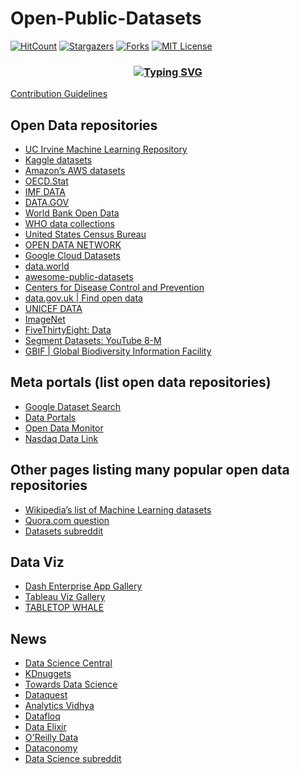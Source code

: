 # Open-Public-Datasets

[![HitCount][hit-count-shield]][hit-count-url]
[![Stargazers][stars-shield]][stars-url]
[![Forks][forks-shield]][forks-url]
[![MIT License][license-shield]][license-url]

<!-- MARKDOWN LINKS & IMAGES -->
[forks-shield]: https://img.shields.io/github/forks/sahaavi/Open-Public-Datasets.svg?style=flat-square/
[forks-url]: https://github.com/sahaavi/Open-Public-Datasets/network/members/
[downloads-shield]: https://img.shields.io/github/downloads/sahaavi/Open-Public-Datasets/total.svg?style=flat-square/
[downloads-url]: https://github.com/sahaavi/Open-Public-Datasets/
[stars-shield]: https://img.shields.io/github/stars/sahaavi/Open-Public-Datasets.svg?style=flat-square/
[stars-url]: https://github.com/sahaavi/Open-Public-Datasets/stargazers/
[license-shield]: https://img.shields.io/github/license/sahaavi/Open-Public-Datasets.svg?style=flat-square/
[license-url]: https://github.com/sahaavi/Open-Public-Datasets/blob/master/LICENSE/
[hit-count-shield]: https://hits.dwyl.com/sahaavi/Open-Public-Datasets.svg/
[hit-count-url]: https://hits.dwyl.com/sahaavi/Open-Public-Datasets/

<h3 align="center">
<a href="https://git.io/typing-svg"><img src="https://readme-typing-svg.demolab.com?font=Fira+Code&pause=1000&width=435&lines=Feel+free+to+Contribute;Check+contributing.md" alt="Typing SVG" /></a>
</h3>

[Contribution Guidelines](https://github.com/sahaavi/Open-Public-Datasets/blob/main/contributing.md)

## Open Data repositories

- [UC Irvine Machine Learning Repository](http://archive.ics.uci.edu/ml/index.php)
- [Kaggle datasets](https://www.kaggle.com/datasets)
- [Amazon’s AWS datasets](https://registry.opendata.aws/)
- [OECD.Stat](https://stats.oecd.org/)
- [IMF DATA](https://www.imf.org/en/Data)
- [DATA.GOV](https://data.gov/)
- [World Bank Open Data](https://data.worldbank.org/)
- [WHO data collections](https://www.who.int/data/collections)
- [United States Census Bureau](https://www.census.gov/data.html)
- [OPEN DATA NETWORK](https://www.opendatanetwork.com/)
- [Google Cloud Datasets](https://cloud.google.com/datasets)
- [data.world](https://data.world/)
- [awesome-public-datasets](https://github.com/awesomedata/awesome-public-datasets)
- [Centers for Disease Control and Prevention](https://www.cdc.gov/datastatistics/index.html)
- [data.gov.uk | Find open data](https://www.data.gov.uk/)
- [UNICEF DATA](https://data.unicef.org/resources/resource-type/datasets/)
- [ImageNet](https://image-net.org/)
- [FiveThirtyEight: Data](https://data.fivethirtyeight.com/)
- [Segment Datasets: YouTube 8-M](https://research.google.com/youtube8m/)
- [GBIF | Global Biodiversity Information Facility](https://www.gbif.org/)

## Meta portals (list open data repositories)

- [Google Dataset Search](https://datasetsearch.research.google.com/)
- [Data Portals](http://dataportals.org/)
- [Open Data Monitor](http://opendatamonitor.eu/)
- [Nasdaq Data Link](https://data.nasdaq.com/)

## Other pages listing many popular open data repositories

- [Wikipedia’s list of Machine Learning datasets](https://en.wikipedia.org/wiki/List_of_datasets_for_machine-learning_research)
- [Quora.com question](https://www.quora.com/Where-can-I-find-large-datasets-open-to-the-public)
- [Datasets subreddit](https://www.reddit.com/r/datasets/)

## Data Viz

- [Dash Enterprise App Gallery](https://dash.gallery/Portal/)
- [Tableau Viz Gallery](https://www.tableau.com/viz-gallery)
- [TABLETOP WHALE](https://tabletopwhale.com/index.html)

## News

- [Data Science Central](https://www.datasciencecentral.com)
- [KDnuggets](https://www.kdnuggets.com/)
- [Towards Data Science](https://towardsdatascience.com/)
- [Dataquest](https://www.dataquest.io/blog)
- [Analytics Vidhya](https://www.analyticsvidhya.com/blog)
- [Datafloq](https://datafloq.com)
- [Data Elixir](https://dataelixir.com/)
- [O'Reilly Data](https://www.oreilly.com/topics/data)
- [Dataconomy](https://dataconomy.com)
- [Data Science subreddit](https://www.reddit.com/r/datascience/)
